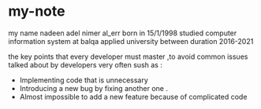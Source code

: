 # my-note
my name nadeen adel nimer al_err born in 15/1/1998 studied computer information system at balqa applied university between duration 2016-2021

 the key points that every developer must master ,to avoid common issues talked about by developers very often sush as :
 * Implementing code that is unnecessary 
 * Introducing a new bug by fixing another one .
 * Almost impossible to add a new feature because of complicated code
